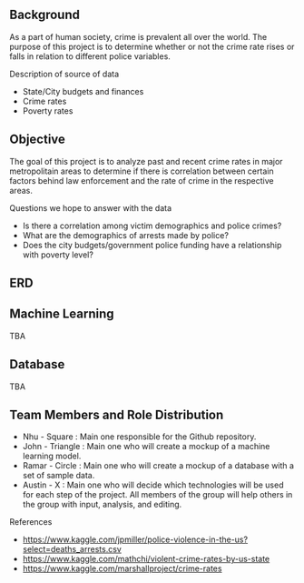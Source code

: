 
## Background 
As a part of human society, crime is prevalent all over the world. The purpose of this project is to determine whether or not the crime rate rises or falls in relation to different police variables.

Description of source of data 
- State/City budgets and finances
- Crime rates
- Poverty rates

## Objective
The goal of this project is to analyze past and recent crime rates in major metropolitain areas to determine if there is correlation between certain factors behind law enforcement and the rate of crime in the respective areas.

Questions we hope to answer with the data
- Is there a correlation among victim demographics and police crimes? 
- What are the demographics of arrests made by police? 
- Does the city budgets/government police funding have a relationship with poverty level?

## ERD

## Machine Learning
TBA

## Database
TBA

## Team Members and Role Distribution
* Nhu - Square : Main one responsible for the Github repository.
* John - Triangle : Main one who will create a mockup of a machine learning model.
* Ramar - Circle : Main one who will create a mockup of a database with a set of sample data. 
* Austin - X : Main one who will decide which technologies will be used for each step of the project.
All members of the group will help others in the group with input, analysis, and editing. 

References 
- https://www.kaggle.com/jpmiller/police-violence-in-the-us?select=deaths_arrests.csv
- https://www.kaggle.com/mathchi/violent-crime-rates-by-us-state
- https://www.kaggle.com/marshallproject/crime-rates
